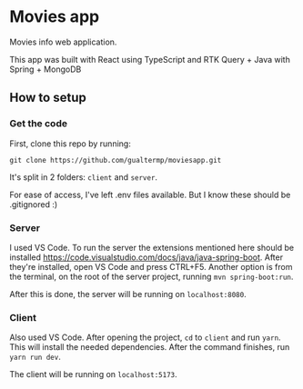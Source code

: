 # Movies app
Movies info web application.

This app was built with React using TypeScript and RTK Query + Java with Spring + MongoDB

## How to setup

### **Get the code**

First, clone this repo by running:

`git clone https://github.com/gualtermp/moviesapp.git`

It's split in 2 folders: `client` and `server`.

For ease of access, I've left .env files available. But I know these should be .gitignored :)

### **Server**

I used VS Code. To run the server the extensions mentioned here should be installed https://code.visualstudio.com/docs/java/java-spring-boot.
After they're installed, open VS Code and press CTRL+F5. Another option is from the terminal, on the root of the server project, running `mvn spring-boot:run`. 

After this is done, the server will be running on `localhost:8080`.

### **Client**

Also used VS Code. After opening the project, `cd` to `client` and run `yarn`. This will install the needed dependencies.
After the command finishes, run `yarn run dev`. 

The client will be running on `localhost:5173`.

